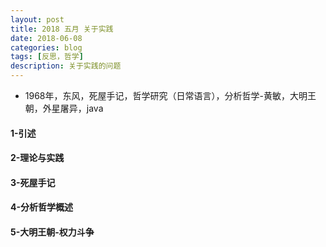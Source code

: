 ```yaml
---
layout: post
title: 2018 五月 关于实践
date: 2018-06-08
categories: blog
tags: [反思，哲学]
description: 关于实践的问题
---
```



* 1968年，东风，死屋手记，哲学研究（日常语言），分析哲学-黄敏，大明王朝，外星屠异，java

#### 1-引述

#### 2-理论与实践

#### 3-死屋手记

#### 4-分析哲学概述

#### 5-大明王朝-权力斗争

